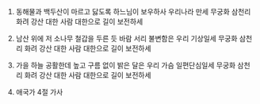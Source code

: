 1. 동해물과 백두산이 마르고 닳도록
   하느님이 보우하사 우리나라 만세
   무궁화 삼천리 화려 강산
   대한 사람 대한으로 길이 보전하세

2. 남산 위에 저 소나무 철갑을 두른 듯
   바람 서리 불변함은 우리 기상일세
   무궁화 삼천리 화려 강산
   대한 사람 대한으로 길이 보전하세

3. 가을 하늘 공활한데 높고 구름 없이
   밝은 달은 우리 가슴 일편단심일세
   무궁화 삼천리 화려 강산
   대한 사람 대한으로 길이 보전하세

4. 애국가 4절 가사
